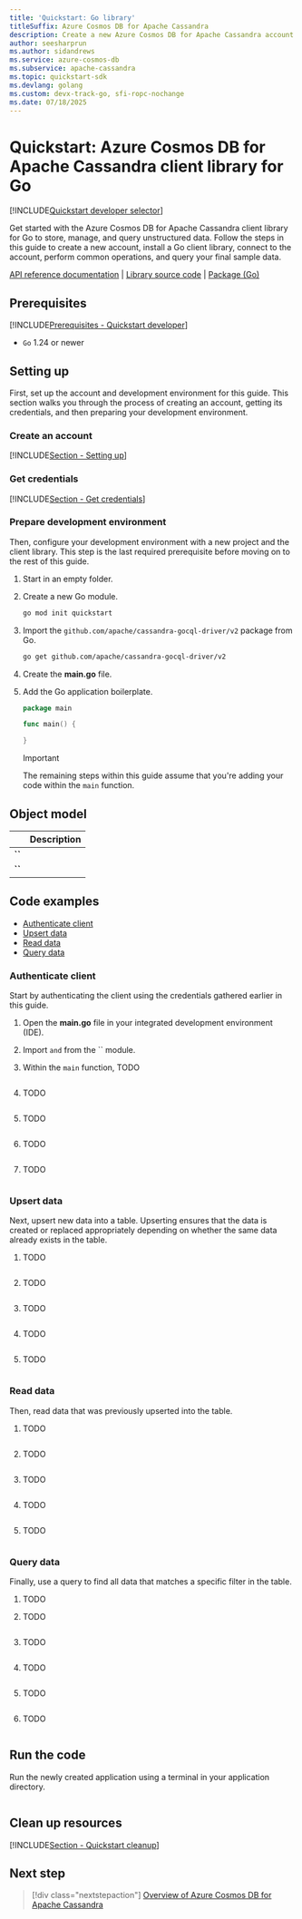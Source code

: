 ```yaml
---
title: 'Quickstart: Go library'
titleSuffix: Azure Cosmos DB for Apache Cassandra
description: Create a new Azure Cosmos DB for Apache Cassandra account and connect using the Go library in this quickstart.
author: seesharprun
ms.author: sidandrews
ms.service: azure-cosmos-db
ms.subservice: apache-cassandra
ms.topic: quickstart-sdk
ms.devlang: golang
ms.custom: devx-track-go, sfi-ropc-nochange
ms.date: 07/18/2025
---
```


# Quickstart: Azure Cosmos DB for Apache Cassandra client library for Go

[!INCLUDE[Quickstart developer selector](includes/selector-quickstart-developer.md)]

Get started with the Azure Cosmos DB for Apache Cassandra client library for Go to store, manage, and query unstructured data. Follow the steps in this guide to create a new account, install a Go client library, connect to the account, perform common operations, and query your final sample data.

[API reference documentation](https://pkg.go.dev/github.com/apache/cassandra-gocql-driver/v2#pkg-overview) | [Library source code](https://github.com/apache/cassandra-gocql-driver) | [Package (Go)](https://pkg.go.dev/github.com/apache/cassandra-gocql-driver/v2)

## Prerequisites

[!INCLUDE[Prerequisites - Quickstart developer](../includes/prerequisites-quickstart-developer.md)]

- `Go` 1.24 or newer

## Setting up

First, set up the account and development environment for this guide. This section walks you through the process of creating an account, getting its credentials, and then preparing your development environment.

### Create an account

[!INCLUDE[Section - Setting up](includes/section-quickstart-provision.md)]

### Get credentials

[!INCLUDE[Section - Get credentials](includes/section-quickstart-credentials.md)]

### Prepare development environment

Then, configure your development environment with a new project and the client library. This step is the last required prerequisite before moving on to the rest of this guide.

1. Start in an empty folder.

1. Create a new Go module.

    ```bash
    go mod init quickstart
    ```

1. Import the `github.com/apache/cassandra-gocql-driver/v2` package from Go.

    ```bash
    go get github.com/apache/cassandra-gocql-driver/v2
    ```

1. Create the **main.go** file.

1. Add the Go application boilerplate.

    ```go
    package main
    
    func main() {
    
    }
    ```

    > [!IMPORTANT]
    > The remaining steps within this guide assume that you're adding your code within the `main` function.

## Object model

| | Description |
| --- | --- |
| **``** | |
| **``** | |

## Code examples

- [Authenticate client](#authenticate-client)
- [Upsert data](#upsert-data)
- [Read data](#read-data)
- [Query data](#query-data)

### Authenticate client

Start by authenticating the client using the credentials gathered earlier in this guide.

1. Open the **main.go** file in your integrated development environment (IDE).

1. Import `` and `` from the `` module.

1. Within the `main` function, TODO

    ```go
    
    ```

1. TODO

    ```go
    
    ```

1. TODO

    ```go
    
    ```

1. TODO

    ```go
    
    ```

1. TODO

    ```go
    
    ```

### Upsert data

Next, upsert new data into a table. Upserting ensures that the data is created or replaced appropriately depending on whether the same data already exists in the table.

1. TODO

    ```go
    
    ```

1. TODO

    ```go
    
    ```

1. TODO

    ```go
    
    ```

1. TODO

    ```go
    
    ```

1. TODO

    ```go
    
    ```

### Read data

Then, read data that was previously upserted into the table.

1. TODO

    ```go
    
    ```

1. TODO

    ```go
    
    ```

1. TODO

    ```go
    
    ```

1. TODO

    ```go
    
    ```

1. TODO

    ```go
    
    ```

### Query data

Finally, use a query to find all data that matches a specific filter in the table.

1. TODO

1. TODO

    ```go
    
    ```

1. TODO

    ```go
    
    ```

1. TODO

    ```go
    
    ```

1. TODO

    ```go
    
    ```

1. TODO

    ```go
    
    ```

## Run the code

Run the newly created application using a terminal in your application directory.

```bash

```

## Clean up resources

[!INCLUDE[Section - Quickstart cleanup](includes/section-quickstart-credentials.md)]

## Next step

> [!div class="nextstepaction"]
> [Overview of Azure Cosmos DB for Apache Cassandra](introduction.md)
